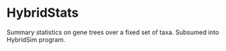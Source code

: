 # HybridStats
Summary statistics on gene trees over a fixed set of taxa. Subsumed into HybridSim program.
